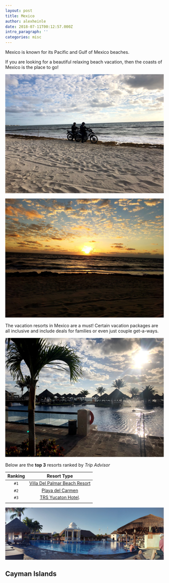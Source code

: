 ```yaml
---
layout: post
title: Mexico
author: alexheinle
date: 2018-07-11T00:12:57.000Z
intro_paragraph: ''
categories: misc
---
```


Mexico is known for its Pacific and Gulf of Mexico beaches.

If you are looking for a beautiful relaxing beach vacation, then the coasts of
Mexico is the place to go!

![Mexico Beach Photo](/images/mexicoBeach.jpg)


![Mexico Beach Photo](/images/mexicoSunset.jpg)


The vacation resorts in Mexico are a must! Certain vacation packages are all
inclusive and include deals for families or even just couple get-a-ways.

![Mexico Beach Photo](/images/mexicoResort.jpg)

Below are the **top 3** resorts ranked by *Trip Advisor*

| Ranking | Resort Type |
|  :---:  |    :---:    |
| `#1`    | <a href="https://www.tripadvisor.com/Hotel_Review-g150793-d154769-Reviews-Villa_Del_Palmar_Beach_Resort_Spa-Puerto_Vallarta.html">Villa Del Palmar Beach Resort</a>        |
| `#2`    | <a href="https://www.tripadvisor.com/Hotel_Review-g150812-d1204526-Reviews-Grand_Velas_Riviera_Maya-Playa_del_Carmen_Yucatan_Peninsula.html">Playa del Carmen</a>              |
| `#3`    | <a href="https://www.tripadvisor.com/Hotel_Review-g499445-d983682-Reviews-TRS_Yucatan_Hotel-Akumal_Yucatan_Peninsula.html">TRS Yucaton Hotel</a>.
                        |


![Mexico Beach Photo](/images/mexicopanorama.jpg)


## **Cayman Islands**
